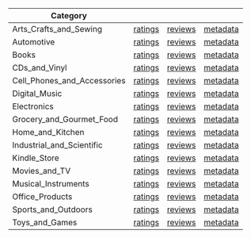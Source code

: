 | Category |  |  |  | 
 |----------|:-----:|:-----:|:-----:|
Arts_Crafts_and_Sewing | [ratings](https://ciir.cs.umass.edu/downloads/XMarket/FULL/us/Arts_Crafts_and_Sewing/ratings_us_Arts_Crafts_and_Sewing.txt.gz) | [reviews](https://ciir.cs.umass.edu/downloads/XMarket/FULL/us/Arts_Crafts_and_Sewing/reviews_us_Arts_Crafts_and_Sewing.json.gz) | [metadata](https://ciir.cs.umass.edu/downloads/XMarket/FULL/us/Arts_Crafts_and_Sewing/metadata_us_Arts_Crafts_and_Sewing.json.gz) |  
Automotive | [ratings](https://ciir.cs.umass.edu/downloads/XMarket/FULL/us/Automotive/ratings_us_Automotive.txt.gz) | [reviews](https://ciir.cs.umass.edu/downloads/XMarket/FULL/us/Automotive/reviews_us_Automotive.json.gz) | [metadata](https://ciir.cs.umass.edu/downloads/XMarket/FULL/us/Automotive/metadata_us_Automotive.json.gz) |  
Books | [ratings](https://ciir.cs.umass.edu/downloads/XMarket/FULL/us/Books/ratings_us_Books.txt.gz) | [reviews](https://ciir.cs.umass.edu/downloads/XMarket/FULL/us/Books/reviews_us_Books.json.gz) | [metadata](https://ciir.cs.umass.edu/downloads/XMarket/FULL/us/Books/metadata_us_Books.json.gz) |  
CDs_and_Vinyl | [ratings](https://ciir.cs.umass.edu/downloads/XMarket/FULL/us/CDs_and_Vinyl/ratings_us_CDs_and_Vinyl.txt.gz) | [reviews](https://ciir.cs.umass.edu/downloads/XMarket/FULL/us/CDs_and_Vinyl/reviews_us_CDs_and_Vinyl.json.gz) | [metadata](https://ciir.cs.umass.edu/downloads/XMarket/FULL/us/CDs_and_Vinyl/metadata_us_CDs_and_Vinyl.json.gz) |  
Cell_Phones_and_Accessories | [ratings](https://ciir.cs.umass.edu/downloads/XMarket/FULL/us/Cell_Phones_and_Accessories/ratings_us_Cell_Phones_and_Accessories.txt.gz) | [reviews](https://ciir.cs.umass.edu/downloads/XMarket/FULL/us/Cell_Phones_and_Accessories/reviews_us_Cell_Phones_and_Accessories.json.gz) | [metadata](https://ciir.cs.umass.edu/downloads/XMarket/FULL/us/Cell_Phones_and_Accessories/metadata_us_Cell_Phones_and_Accessories.json.gz) |  
Digital_Music | [ratings](https://ciir.cs.umass.edu/downloads/XMarket/FULL/us/Digital_Music/ratings_us_Digital_Music.txt.gz) | [reviews](https://ciir.cs.umass.edu/downloads/XMarket/FULL/us/Digital_Music/reviews_us_Digital_Music.json.gz) | [metadata](https://ciir.cs.umass.edu/downloads/XMarket/FULL/us/Digital_Music/metadata_us_Digital_Music.json.gz) |  
Electronics | [ratings](https://ciir.cs.umass.edu/downloads/XMarket/FULL/us/Electronics/ratings_us_Electronics.txt.gz) | [reviews](https://ciir.cs.umass.edu/downloads/XMarket/FULL/us/Electronics/reviews_us_Electronics.json.gz) | [metadata](https://ciir.cs.umass.edu/downloads/XMarket/FULL/us/Electronics/metadata_us_Electronics.json.gz) |  
Grocery_and_Gourmet_Food | [ratings](https://ciir.cs.umass.edu/downloads/XMarket/FULL/us/Grocery_and_Gourmet_Food/ratings_us_Grocery_and_Gourmet_Food.txt.gz) | [reviews](https://ciir.cs.umass.edu/downloads/XMarket/FULL/us/Grocery_and_Gourmet_Food/reviews_us_Grocery_and_Gourmet_Food.json.gz) | [metadata](https://ciir.cs.umass.edu/downloads/XMarket/FULL/us/Grocery_and_Gourmet_Food/metadata_us_Grocery_and_Gourmet_Food.json.gz) |  
Home_and_Kitchen | [ratings](https://ciir.cs.umass.edu/downloads/XMarket/FULL/us/Home_and_Kitchen/ratings_us_Home_and_Kitchen.txt.gz) | [reviews](https://ciir.cs.umass.edu/downloads/XMarket/FULL/us/Home_and_Kitchen/reviews_us_Home_and_Kitchen.json.gz) | [metadata](https://ciir.cs.umass.edu/downloads/XMarket/FULL/us/Home_and_Kitchen/metadata_us_Home_and_Kitchen.json.gz) |  
Industrial_and_Scientific | [ratings](https://ciir.cs.umass.edu/downloads/XMarket/FULL/us/Industrial_and_Scientific/ratings_us_Industrial_and_Scientific.txt.gz) | [reviews](https://ciir.cs.umass.edu/downloads/XMarket/FULL/us/Industrial_and_Scientific/reviews_us_Industrial_and_Scientific.json.gz) | [metadata](https://ciir.cs.umass.edu/downloads/XMarket/FULL/us/Industrial_and_Scientific/metadata_us_Industrial_and_Scientific.json.gz) |  
Kindle_Store | [ratings](https://ciir.cs.umass.edu/downloads/XMarket/FULL/us/Kindle_Store/ratings_us_Kindle_Store.txt.gz) | [reviews](https://ciir.cs.umass.edu/downloads/XMarket/FULL/us/Kindle_Store/reviews_us_Kindle_Store.json.gz) | [metadata](https://ciir.cs.umass.edu/downloads/XMarket/FULL/us/Kindle_Store/metadata_us_Kindle_Store.json.gz) |  
Movies_and_TV | [ratings](https://ciir.cs.umass.edu/downloads/XMarket/FULL/us/Movies_and_TV/ratings_us_Movies_and_TV.txt.gz) | [reviews](https://ciir.cs.umass.edu/downloads/XMarket/FULL/us/Movies_and_TV/reviews_us_Movies_and_TV.json.gz) | [metadata](https://ciir.cs.umass.edu/downloads/XMarket/FULL/us/Movies_and_TV/metadata_us_Movies_and_TV.json.gz) |  
Musical_Instruments | [ratings](https://ciir.cs.umass.edu/downloads/XMarket/FULL/us/Musical_Instruments/ratings_us_Musical_Instruments.txt.gz) | [reviews](https://ciir.cs.umass.edu/downloads/XMarket/FULL/us/Musical_Instruments/reviews_us_Musical_Instruments.json.gz) | [metadata](https://ciir.cs.umass.edu/downloads/XMarket/FULL/us/Musical_Instruments/metadata_us_Musical_Instruments.json.gz) |  
Office_Products | [ratings](https://ciir.cs.umass.edu/downloads/XMarket/FULL/us/Office_Products/ratings_us_Office_Products.txt.gz) | [reviews](https://ciir.cs.umass.edu/downloads/XMarket/FULL/us/Office_Products/reviews_us_Office_Products.json.gz) | [metadata](https://ciir.cs.umass.edu/downloads/XMarket/FULL/us/Office_Products/metadata_us_Office_Products.json.gz) |  
Sports_and_Outdoors | [ratings](https://ciir.cs.umass.edu/downloads/XMarket/FULL/us/Sports_and_Outdoors/ratings_us_Sports_and_Outdoors.txt.gz) | [reviews](https://ciir.cs.umass.edu/downloads/XMarket/FULL/us/Sports_and_Outdoors/reviews_us_Sports_and_Outdoors.json.gz) | [metadata](https://ciir.cs.umass.edu/downloads/XMarket/FULL/us/Sports_and_Outdoors/metadata_us_Sports_and_Outdoors.json.gz) |  
Toys_and_Games | [ratings](https://ciir.cs.umass.edu/downloads/XMarket/FULL/us/Toys_and_Games/ratings_us_Toys_and_Games.txt.gz) | [reviews](https://ciir.cs.umass.edu/downloads/XMarket/FULL/us/Toys_and_Games/reviews_us_Toys_and_Games.json.gz) | [metadata](https://ciir.cs.umass.edu/downloads/XMarket/FULL/us/Toys_and_Games/metadata_us_Toys_and_Games.json.gz) |  
